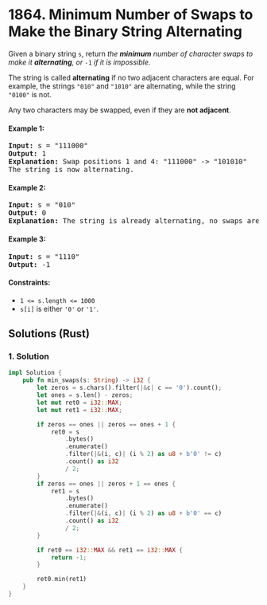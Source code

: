 # 1864. Minimum Number of Swaps to Make the Binary String Alternating
Given a binary string `s`, return *the **minimum** number of character swaps to make it **alternating**, or* `-1` *if it is impossible*.

The string is called **alternating** if no two adjacent characters are equal. For example, the strings `"010"` and `"1010"` are alternating, while the string `"0100"` is not.

Any two characters may be swapped, even if they are **not adjacent**.

#### Example 1:
<pre>
<strong>Input:</strong> s = "111000"
<strong>Output:</strong> 1
<strong>Explanation:</strong> Swap positions 1 and 4: "111000" -> "101010"
The string is now alternating.
</pre>

#### Example 2:
<pre>
<strong>Input:</strong> s = "010"
<strong>Output:</strong> 0
<strong>Explanation:</strong> The string is already alternating, no swaps are needed.
</pre>

#### Example 3:
<pre>
<strong>Input:</strong> s = "1110"
<strong>Output:</strong> -1
</pre>

#### Constraints:
* `1 <= s.length <= 1000`
* `s[i]` is either `'0'` or `'1'`.

## Solutions (Rust)

### 1. Solution
```Rust
impl Solution {
    pub fn min_swaps(s: String) -> i32 {
        let zeros = s.chars().filter(|&c| c == '0').count();
        let ones = s.len() - zeros;
        let mut ret0 = i32::MAX;
        let mut ret1 = i32::MAX;

        if zeros == ones || zeros == ones + 1 {
            ret0 = s
                .bytes()
                .enumerate()
                .filter(|&(i, c)| (i % 2) as u8 + b'0' != c)
                .count() as i32
                / 2;
        }
        if zeros == ones || zeros + 1 == ones {
            ret1 = s
                .bytes()
                .enumerate()
                .filter(|&(i, c)| (i % 2) as u8 + b'0' == c)
                .count() as i32
                / 2;
        }

        if ret0 == i32::MAX && ret1 == i32::MAX {
            return -1;
        }

        ret0.min(ret1)
    }
}
```
